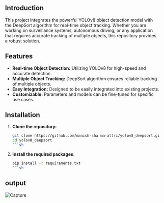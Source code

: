 ## Introduction
This project integrates the powerful YOLOv8 object detection model with the DeepSort algorithm for real-time object tracking. Whether you are working on surveillance systems, autonomous driving, or any application that requires accurate tracking of multiple objects, this repository provides a robust solution.
## Features
- **Real-time Object Detection:** Utilizing YOLOv8 for high-speed and accurate detection.
- **Multiple Object Tracking:** DeepSort algorithm ensures reliable tracking of multiple objects.
- **Easy Integration:** Designed to be easily integrated into existing projects.
- **Customizable:** Parameters and models can be fine-tuned for specific use cases.
## Installation

1. **Clone the repository:**
   ```sh
   git clone https://github.com/manish-sharma-attri/yolov8_deepsort.git
   cd yolov8_deepsort
   ```sh
2. **Install the required packages:**
   ```sh
   pip install -r requirements.txt
   ```sh

## output
![Capture](https://github.com/manish-sharma-attri/Yolov8_deepsort/assets/102635250/f7e63b67-9bf3-4f57-a2c7-eb2241caeab4)
